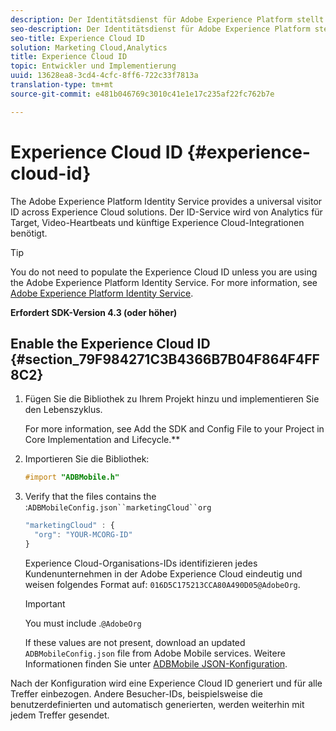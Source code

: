 ```yaml
---
description: Der Identitätsdienst für Adobe Experience Platform stellt eine universelle Besucher-ID für alle Experience Cloud-Lösungen bereit. Der ID-Service wird von Analytics für Target, Video-Heartbeats und künftige Experience Cloud-Integrationen benötigt.
seo-description: Der Identitätsdienst für Adobe Experience Platform stellt eine universelle Besucher-ID für alle Experience Cloud-Lösungen bereit. Der ID-Service wird von Analytics für Target, Video-Heartbeats und künftige Experience Cloud-Integrationen benötigt.
seo-title: Experience Cloud ID
solution: Marketing Cloud,Analytics
title: Experience Cloud ID
topic: Entwickler und Implementierung
uuid: 13628ea8-3cd4-4cfc-8ff6-722c33f7813a
translation-type: tm+mt
source-git-commit: e481b046769c3010c41e1e17c235af22fc762b7e

---
```



# Experience Cloud ID {#experience-cloud-id}

The Adobe Experience Platform Identity Service provides a universal visitor ID across Experience Cloud solutions. Der ID-Service wird von Analytics für Target, Video-Heartbeats und künftige Experience Cloud-Integrationen benötigt.

>[!TIP]
>
>You do not need to populate the Experience Cloud ID unless you are using the Adobe Experience Platform Identity Service. For more information, see [Adobe Experience Platform Identity Service](https://marketing.adobe.com/resources/help/en_US/mcvid/).

**Erfordert SDK-Version 4.3 (oder höher)**

## Enable the Experience Cloud ID {#section_79F984271C3B4366B7B04F864F4FF8C2}

1. Fügen Sie die Bibliothek zu Ihrem Projekt hinzu und implementieren Sie den Lebenszyklus.

   For more information, see Add the SDK and Config File to your Project in Core Implementation and Lifecycle.**[](/help/ios/getting-started/dev-qs.md)
1. Importieren Sie die Bibliothek:

   ```objective-c
   #import "ADBMobile.h"
   ```

1. Verify that the  files contains the  :`ADBMobileConfig.json``marketingCloud``org`

   ```js
   "marketingCloud" : { 
     "org": "YOUR-MCORG-ID" 
   }
   ```

   Experience Cloud-Organisations-IDs identifizieren jedes Kundenunternehmen in der Adobe Experience Cloud eindeutig und weisen folgendes Format auf: `016D5C175213CCA80A490D05@AdobeOrg`.

   >[!IMPORTANT]
   >
   >You must include .`@AdobeOrg`

   If these values are not present, download an updated `ADBMobileConfig.json` file from Adobe Mobile services. Weitere Informationen finden Sie unter [ADBMobile JSON-Konfiguration](/help/ios/getting-started/requirements.md).

Nach der Konfiguration wird eine Experience Cloud ID generiert und für alle Treffer einbezogen. Andere Besucher-IDs, beispielsweise die benutzerdefinierten und automatisch generierten, werden weiterhin mit jedem Treffer gesendet.
